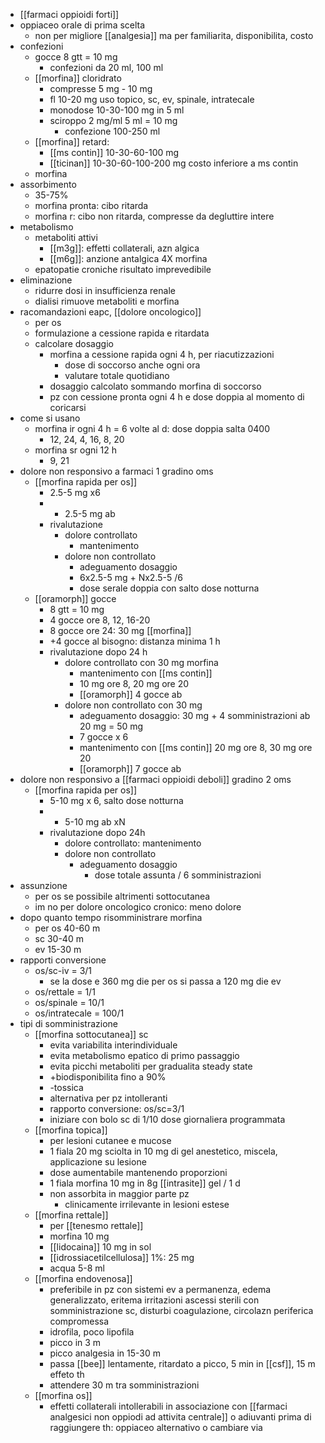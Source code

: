 - [[farmaci oppioidi forti]]
- oppiaceo orale di prima scelta
	- non per migliore [[analgesia]] ma per familiarita, disponibilita, costo
- confezioni
	- gocce 8 gtt = 10 mg
		- confezioni da 20 ml, 100 ml
	- [[morfina]] cloridrato
		- compresse 5 mg - 10 mg
		- fl 10-20 mg uso topico, sc, ev, spinale, intratecale
		- monodose 10-30-100 mg in 5 ml
		- sciroppo 2 mg/ml 5 ml = 10 mg
			- confezione 100-250 ml
	- [[morfina]] retard:
		- [[ms contin]] 10-30-60-100 mg
		- [[ticinan]] 10-30-60-100-200 mg costo inferiore a ms contin
	- morfina 
- assorbimento
	- 35-75%
	- morfina pronta: cibo ritarda
	- morfina r: cibo non ritarda, compresse da degluttire intere
- metabolismo
	- metaboliti attivi
		- [[m3g]]: effetti collaterali, azn algica
		- [[m6g]]: anzione antalgica 4X morfina
	- epatopatie croniche risultato imprevedibile
- eliminazione
	- ridurre dosi in insufficienza renale
	- dialisi rimuove metaboliti e morfina
- racomandazioni eapc, [[dolore oncologico]]
	- per os
	- formulazione a cessione rapida e ritardata
	- calcolare dosaggio
		- morfina a cessione rapida ogni 4 h, per riacutizzazioni
			- dose di soccorso anche ogni ora
			- valutare totale quotidiano
		- dosaggio calcolato sommando morfina di soccorso
		- pz con cessione pronta ogni 4 h e dose doppia al momento di coricarsi
- come si usano
	- morfina ir ogni 4 h = 6 volte al d: dose doppia salta 0400
		- 12, 24, 4, 16, 8, 20
	- morfina sr ogni 12 h
		- 9, 21
- dolore non responsivo a farmaci 1 gradino oms
	- [[morfina rapida per os]]
		- 2.5-5 mg x6
		- + 2.5-5 mg ab
		- rivalutazione
			- dolore controllato
				- mantenimento
			- dolore non controllato
				- adeguamento dosaggio
				- 6x2.5-5 mg + Nx2.5-5 /6
				- dose serale doppia con salto dose notturna
	- [[oramorph]] gocce
		- 8 gtt = 10 mg
		- 4 gocce ore 8, 12, 16-20
		- 8 gocce ore 24: 30 mg [[morfina]]
		- +4 gocce al bisogno: distanza minima 1 h
		- rivalutazione dopo 24 h
			- dolore controllato con 30 mg morfina
				- mantenimento con [[ms contin]]
				- 10 mg ore 8, 20 mg ore 20
				- [[oramorph]] 4 gocce ab
			- dolore non controllato con 30 mg
				- adeguamento dosaggio: 30 mg + 4 somministrazioni ab 20 mg = 50 mg
				- 7 gocce x 6
				- mantenimento con [[ms contin]] 20 mg ore 8, 30 mg ore 20
				- [[oramorph]] 7 gocce ab
- dolore non responsivo a [[farmaci oppioidi deboli]] gradino 2 oms
	- [[morfina rapida per os]]
		- 5-10 mg x 6, salto dose notturna
		- + 5-10 mg ab xN
		- rivalutazione dopo 24h
			- dolore controllato: mantenimento
			- dolore non controllato
				- adeguamento dosaggio
					- dose totale assunta / 6 somministrazioni
- assunzione
	- per os se possibile altrimenti sottocutanea
	- im no per dolore oncologico cronico: meno dolore
- dopo quanto tempo risomministrare morfina
	- per os 40-60 m
	- sc 30-40 m
	- ev 15-30 m
- rapporti conversione
	- os/sc-iv = 3/1
		- se la dose e 360 mg die per os si passa a 120 mg die ev
	- os/rettale = 1/1
	- os/spinale = 10/1
	- os/intratecale = 100/1
- tipi di somministrazione
	- [[morfina sottocutanea]] sc
		- evita variabilita interindividuale
		- evita metabolismo epatico di primo passaggio
		- evita picchi metaboliti per gradualita steady state
		- +biodisponibilita fino a 90%
		- -tossica
		- alternativa per pz intolleranti
		- rapporto conversione: os/sc=3/1
		- iniziare con bolo sc di 1/10 dose giornaliera programmata
	- [[morfina topica]]
		- per lesioni cutanee e mucose
		- 1 fiala 20 mg sciolta in 10 mg di gel anestetico, miscela, applicazione su lesione
		- dose aumentabile mantenendo proporzioni
		- 1 fiala morfina 10 mg in 8g [[intrasite]] gel / 1 d
		- non assorbita in maggior parte pz
			- clinicamente irrilevante in lesioni estese
	- [[morfina rettale]]
		- per [[tenesmo rettale]]
		- morfina 10 mg
		- [[lidocaina]] 10 mg in sol
		- [[idrossiacetilcellulosa]] 1%: 25 mg
		- acqua 5-8 ml
	- [[morfina endovenosa]]
		- preferibile in pz con sistemi ev a permanenza, edema generalizzato, eritema irritazioni ascessi sterili con somministrazione sc, disturbi coagulazione, circolazn periferica compromessa
		- idrofila, poco lipofila
		- picco in 3 m
		- picco analgesia in 15-30 m
		- passa [[bee]] lentamente, ritardato a picco, 5 min in [[csf]], 15 m effeto th
		- attendere 30 m tra somministrazioni
	- [[morfina os]]
		- effetti collaterali intollerabili in associazione con [[farmaci analgesici non oppiodi ad attivita centrale]] o adiuvanti prima di raggiungere th: oppiaceo alternativo o cambiare via